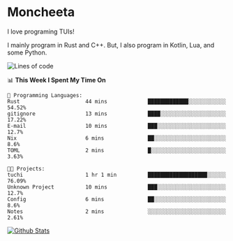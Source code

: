 # Moncheeta

I love programing TUIs!

I mainly program in Rust and C++. But, I also program in Kotlin, Lua, and some Python.

<!--START_SECTION:waka-->
![Lines of code](https://img.shields.io/badge/From%20Hello%20World%20I%27ve%20Written-24%20Thousand%20lines%20of%20code-blue)

📊 **This Week I Spent My Time On** 

```text
💬 Programming Languages: 
Rust                     44 mins             █████████████░░░░░░░░░░░░   54.52% 
gitignore                13 mins             ████░░░░░░░░░░░░░░░░░░░░░   17.22% 
E-mail                   10 mins             ███░░░░░░░░░░░░░░░░░░░░░░   12.7% 
Nix                      6 mins              ██░░░░░░░░░░░░░░░░░░░░░░░   8.6% 
TOML                     2 mins              █░░░░░░░░░░░░░░░░░░░░░░░░   3.63%

🐱‍💻 Projects: 
tuchi                    1 hr 1 min          ███████████████████░░░░░░   76.09% 
Unknown Project          10 mins             ███░░░░░░░░░░░░░░░░░░░░░░   12.7% 
Config                   6 mins              ██░░░░░░░░░░░░░░░░░░░░░░░   8.6% 
Notes                    2 mins              ░░░░░░░░░░░░░░░░░░░░░░░░░   2.61%

```


<!--END_SECTION:waka-->

[![Github Stats](https://github-readme-stats.vercel.app/api?username=Moncheeta&show_icons=true&hide=stars&include_all_commits=true&theme=dracula)](https://github.com/anuraghazra/github-readme-stats)
